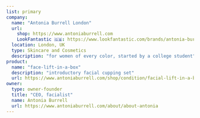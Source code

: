 ```yaml
---
list: primary
company:
  name: "Antonia Burrell London"
  url:
    shop: https://www.antoniaburrell.com
    LookFantastic 🇬🇧: https://www.lookfantastic.com/brands/antonia-burrell.list
  location: London, UK
  type: Skincare and Cosmetics
  description: "for women of every color, started by a college student"
product:
  name: "face-lift-in-a-box"
  description: "introductory facial cupping set"
  url: https://www.antoniaburrell.com/shop/condition/facial-lift-in-a-box
owner:
  type: owner-founder
  title: "CEO, facialist"
  name: Antonia Burrell
  url: https://www.antoniaburrell.com/about/about-antonia
---
```

